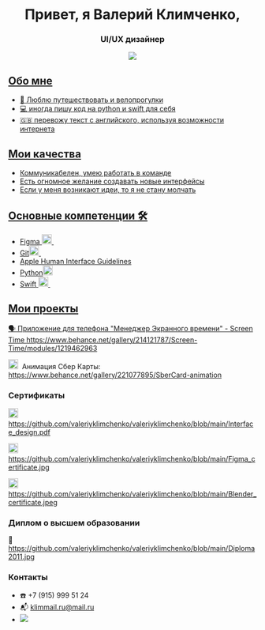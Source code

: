 <div id="header" align="center">
<h1> Привет, я Валерий Климченко, </h1>
<h3>  UI/UX дизайнер </h3>
</div>

<div id="socials" align="center">
<a href="https://t.me/valerondesign">
  <img src="https://img.shields.io/badge/telegram-blue?style=for-the-badge&logo=telegram&logoColor=white"/>
</div>


## Обо мне
- :bicyclist:	Люблю путешествовать и велопрогулки
- :computer: иногда пишу код на python и swift для себя
- :uk: перевожу текст с английского, используя возможности интернета

## Мои качества
- Коммуникабелен, умею работать в команде
- Есть огномное желание создавать новые интерфейсы
- Если у меня возникают идеи, то я не стану молчать

## Основные компетенции :hammer_and_wrench:
<ul>
<li>Figma <img src="https://cdn.jsdelivr.net/gh/devicons/devicon@latest/icons/figma/figma-original.svg" title="Figma" width="20" height="20"/>&nbsp</li>          
  
<li>Git<img src="https://cdn.jsdelivr.net/gh/devicons/devicon/icons/git/git-plain.svg" title="git" width="20" height="20"/>&nbsp</li>
<li>Apple Human Interface Guidelines</li>

<li>Python<img src="https://cdn.jsdelivr.net/gh/devicons/devicon/icons/python/python-original.svg" title="python" width="20" height="20"/></li>
<li>Swift <img src="https://cdn.jsdelivr.net/gh/devicons/devicon/icons/swift/swift-original.svg" title="swift" width="20" height="20"/>&nbsp</li>
</ul>

## 
 
 ## Мои проекты
:speaking_head: Приложение для телефона "Менеджер Экранного времени" - Screen Time https://www.behance.net/gallery/214121787/Screen-Time/modules/1219462963

<img src="https://cdn.jsdelivr.net/gh/devicons/devicon@latest/icons/blender/blender-original.svg" title="Figma" width="20" height="20"/>&nbsp; Анимация Сбер Карты: https://www.behance.net/gallery/221077895/SberCard-animation

 ### Сертификаты
 <img src="https://cdn.jsdelivr.net/gh/devicons/devicon@latest/icons/figma/figma-original.svg" title="Figma" width="20" height="20"/>&nbsp;
 https://github.com/valeriyklimchenko/valeriyklimchenko/blob/main/Interface_design.pdf

 <img src="https://cdn.jsdelivr.net/gh/devicons/devicon@latest/icons/figma/figma-original.svg" title="Figma" width="20" height="20"/>&nbsp;
 https://github.com/valeriyklimchenko/valeriyklimchenko/blob/main/Figma_certificate.jpg

  <img src="https://cdn.jsdelivr.net/gh/devicons/devicon@latest/icons/blender/blender-original.svg" title="Figma" width="20" height="20"/>&nbsp;
 https://github.com/valeriyklimchenko/valeriyklimchenko/blob/main/Blender_сertificate.jpeg

 

 ### Диплом о высшем образовании
 :microscope: https://github.com/valeriyklimchenko/valeriyklimchenko/blob/main/Diploma2011.jpg

### Контакты
- :phone: +7 (915) 999 51 24
- :mailbox_with_mail: <klimmail.ru@mail.ru>
- <div id="socials" align="left"> <a href="https://t.me/ValeronDesign">
    <img src="https://img.shields.io/badge/telegram-blue?style=for-the-badge&logo=telegram&logoColor=white"/> 
  </div>
